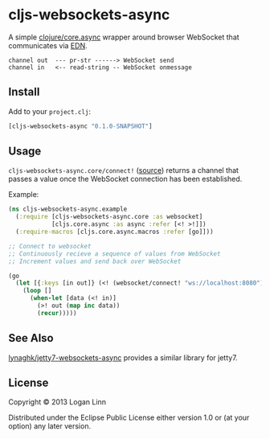 # cljs-websockets-async

A simple [clojure/core.async](https://github.com/clojure/core.async) wrapper
around browser WebSocket that communicates via [EDN](https://github.com/edn-format/edn).

```
channel out  --- pr-str ------> WebSocket send
channel in   <-- read-string -- WebSocket onmessage
```

## Install

Add to your `project.clj`:

```clojure
[cljs-websockets-async "0.1.0-SNAPSHOT"]
```

## Usage

`cljs-websockets-async.core/connect!` ([source](src/cljs_websockets_async/core.cljs))
returns a channel that passes a value once
the WebSocket connection has been established.

Example:

```clojure
(ns cljs-websockets-async.example
  (:require [cljs-websockets-async.core :as websocket]
            [cljs.core.async :as async :refer [<! >!]])
  (:require-macros [cljs.core.async.macros :refer [go]]))

;; Connect to websocket
;; Continuously recieve a sequence of values from WebSocket
;; Increment values and send back over WebSocket

(go
  (let [{:keys [in out]} (<! (websocket/connect! "ws://localhost:8080"))]
    (loop []
      (when-let [data (<! in)]
        (>! out (map inc data))
        (recur)))))
```

## See Also

[lynaghk/jetty7-websockets-async](https://github.com/lynaghk/jetty7-websockets-async)
provides a similar library for jetty7.

## License

Copyright © 2013 Logan Linn

Distributed under the Eclipse Public License either version 1.0 or (at
your option) any later version.

